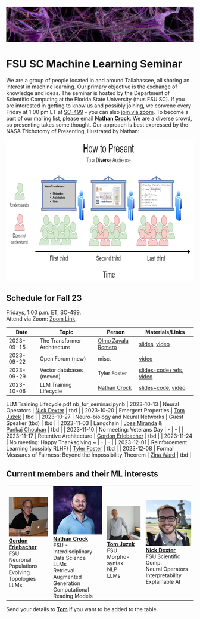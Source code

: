 ![Inspiring_banner](inspiring_banner2.jpg)

# FSU SC Machine Learning Seminar

We are a group of people located in and around Tallahassee, all sharing an interest in machine learning. Our primary objective is the exchange of knowledge and ideas. The seminar is hosted by the Department of Scientific Computing at the Florida State University (thus FSU SC). If you are interested in getting to know us and possibly joining, we convene every Friday at 1:00 pm ET at [SC-499](https://goo.gl/maps/BJLxE3Q7H1MTBqMu6) - you can also [join via zoom](https://fsu.zoom.us/j/9038137210). To become a part of our mailing list, please email [**Nathan Crock**](https://www.sc.fsu.edu/people?uid=ndc08). We are a diverse crowd, so presenting takes some thought. Our approach is best expressed by the NASA Trichotomy of Presenting, illustrated by Nathan: 

<div align="center">
<img src="member_jpgs/columbian_trichotomy.jpg" alt="columbian_trichotomy.jpg" width="900" height="380">
</div>

## Schedule for Fall 23

Fridays, 1:00 p.m. ET, [SC-499](https://goo.gl/maps/BJLxE3Q7H1MTBqMu6). <br />
Attend via Zoom: [Zoom Link](https://fsu.zoom.us/j/9038137210). <br />

| Date       | Topic        | Person | Materials/Links | 
|------------|--------------|--------|-----------------|
| 2023-09-15 | The Transformer Architecture | [Olmo Zavala Romero](https://www.sc.fsu.edu/people?uid=osz09) | [slides](materials/olmo_zavala/wk3_OZR_transformer.pdf), [video](https://fsu.zoom.us/rec/share/ZMvYDfsX-vzV4dvd_SXU8LoENwWON1rYpAUBDumjU3Bl5mzAQ-De8YNkUVveZ9hx.O8UInuzaeWQqDput) |
| 2023-09-22 | Open Forum (new) | misc. | [video](https://fsu.zoom.us/rec/share/WLlRnPSBQv6sYNsMe1PkTFuKBks6232iC5KIPRW0bE3aU13LmT7tkZsSS5dBOFo-.jAewVv_17H0hewah) |
| 2023-09-29 | Vector databases (moved) | Tyler Foster | [slides+code+refs](materials/tyler_foster), [video](https://fsu.zoom.us/rec/share/_AWwK6usOPmoWLlPfO810DffMZlxfxmGpWKMeHZQHI7rEjNcc7o3jgBb5BG9QoE.9WQCpDmEx5wAe6pY) |
| 2023-10-06 | LLM Training Lifecycle | [Nathan Crock](https://www.sc.fsu.edu/people?uid=ndc08) | [slides+code](materials/nathan_crock),  [video](https://fsu.zoom.us/rec/share/YAekvcFQTYEESH4j3n-6idQpI394jUFCWFn-20ufJ4Z_DOOimTHv5lc4mvcW-ibr.yASmyn_p7YHjBUJ9?startTime=1696611423000) |
LLM Training Lifecycle.pdf	nb_for_seminar.ipynb
| 2023-10-13 | Neural Operators | [Nick Dexter](https://www.sc.fsu.edu/people?uid=nd22f) | tbd |
| 2023-10-20 | Emergent Properties | [Tom Juzek](https://modlang.fsu.edu/person/tom-juzek) | tbd |
| 2023-10-27 | Neuro-biology and Neural Networks | Guest Speaker (tbd) | tbd |
| 2023-11-03 | Langchain | [Jose Miranda](https://www.sc.fsu.edu/people?uid=jrm22n) & <br /> [Pankaj Chouhan](https://www.sc.fsu.edu/people?uid=pc19d) | tbd |
| 2023-11-10 | No meeting: Veterans Day | - | - |
| 2023-11-17 | Retentive Architecture | [Gordon Erlebacher](https://www.sc.fsu.edu/people/faculty?uid=gerlebacher) | tbd |
| 2023-11-24 | No meeting: Happy Thanksgiving ~ | - | - |
| 2023-12-01 | Reinforcement Learning (possibly RLHF) | [Tyler Foster](https://www.linkedin.com/in/tyler-foster-04a796b5) | tbd |
| 2023-12-08 | Formal Measures of Fairness: Beyond the Impossibility Theorem | [Zina Ward](https://philosophy.fsu.edu/person/zina-ward) | tbd |


## Current members and their ML interests

|            |            |            |            |
|------------|------------|------------|------------|
| <img src="member_jpgs/gerlebacher.jpg" alt="gerlebacher.jpg" width="400"> <br /> [**Gordon Erlebacher**](https://www.sc.fsu.edu/people/faculty?uid=gerlebacher) <br /> FSU <br /> Neuronal Populations <br /> Evolving Topologies <br /> LLMs | <img src="member_jpgs/ncrock.jpg" alt="ncrock.jpg" width="400"> <br /> [**Nathan Crock**](https://www.sc.fsu.edu/people?uid=ndc08) <br /> FSU - Interdisciplinary Data Science <br /> LLMs <br /> Retrieval Augmented Generation <br /> Computational Reading Models | <img src="member_jpgs/tjuzek2.jpg" alt="tjuzek.jpg" width="400"> <br /> [**Tom Juzek**](https://modlang.fsu.edu/person/tom-juzek) <br /> FSU <br /> Morpho-syntax <br /> NLP <br /> LLMs | <img src="member_jpgs/ndexter.jpg" alt="ndexter.jpg" width="400"> <br /> [**Nick Dexter**](https://sites.google.com/view/ndexter) <br /> FSU Scientific Comp. <br /> Neural Operators <br /> Interpretability <br /> Explainable AI |

Send your details to [**Tom**](https://modlang.fsu.edu/person/tom-juzek) if you want to be added to the table. 


